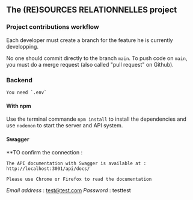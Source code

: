 ## The (RE)SOURCES RELATIONNELLES project

### Project contributions workflow

Each developer must create a branch for the feature he is currently developping.

No one should commit directly to the branch `main`. To push code on `main`, you
must do a merge request (also called "pull request" on Github).

### Backend
    You need `.env`
#### With npm

Use the terminal commande `npm install` to install the dependencies and use `nodemon` to start the server and API system.

#### Swagger

\*\*TO confirm the connection :

```
The API documentation with Swagger is available at : http://localhost:3001/api/docs/

Please use Chrome or Firefox to read the documentation
```

*Email address* : test@test.com
*Password* : testtest